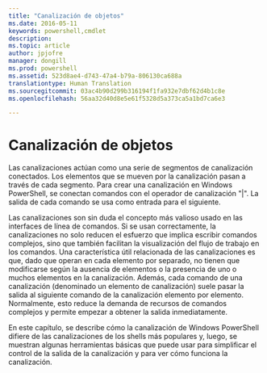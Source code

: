 ```yaml
---
title: "Canalización de objetos"
ms.date: 2016-05-11
keywords: powershell,cmdlet
description: 
ms.topic: article
author: jpjofre
manager: dongill
ms.prod: powershell
ms.assetid: 523d8ae4-d743-47a4-b79a-806130ca688a
translationtype: Human Translation
ms.sourcegitcommit: 03ac4b90d299b316194f1fa932e7dbf62d4b1c8e
ms.openlocfilehash: 56aa32d40d8e5e61f5328d5a373ca5a1bd7ca6e3

---
```


# Canalización de objetos
Las canalizaciones actúan como una serie de segmentos de canalización conectados. Los elementos que se mueven por la canalización pasan a través de cada segmento. Para crear una canalización en Windows PowerShell, se conectan comandos con el operador de canalización "|". La salida de cada comando se usa como entrada para el siguiente.

Las canalizaciones son sin duda el concepto más valioso usado en las interfaces de línea de comandos. Si se usan correctamente, la canalizaciones no solo reducen el esfuerzo que implica escribir comandos complejos, sino que también facilitan la visualización del flujo de trabajo en los comandos. Una característica útil relacionada de las canalizaciones es que, dado que operan en cada elemento por separado, no tienen que modificarse según la ausencia de elementos o la presencia de uno o muchos elementos en la canalización. Además, cada comando de una canalización (denominado un elemento de canalización) suele pasar la salida al siguiente comando de la canalización elemento por elemento. Normalmente, esto reduce la demanda de recursos de comandos complejos y permite empezar a obtener la salida inmediatamente.

En este capítulo, se describe cómo la canalización de Windows PowerShell difiere de las canalizaciones de los shells más populares y, luego, se muestran algunas herramientas básicas que puede usar para simplificar el control de la salida de la canalización y para ver cómo funciona la canalización.




<!--HONumber=Jun16_HO4-->


